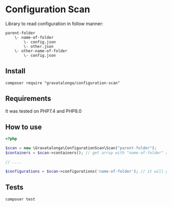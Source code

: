 # Configuration Scan  

Library to read configuration in follow manner:  

```
parent-folder
    \- name-of-folder
        \- config.json
        \- other.json
    \- other-name-of-folder
        \- config.json  
```  

## Install  

```
composer require "gravatalonga/configuration-scan"  
```

## Requirements   

It was tested on PHP7.4 and PHP8.0  

## How to use  

```php  
<?php

$scan = new \Gravatalonga\ConfigurationScan\Scan("parent-folder");
$containers = $scan->containers(); // get array with "name-of-folder" as key, and config.json as value.  

// .... 

$configurations = $scan->configurations('name-of-folder'); // it will get "other" as key and other.json as value.  
```


## Tests  

```sh  
composer test
```